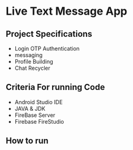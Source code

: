  # Live Text Message App
<!DOCTYPE html>
<html>
<head>
   
</head>

<body>
   <h2>Project Specifications</h2>
 <ul>
  <li>Login OTP Authentication</li>
  <li>messaging</li>
  <li>Profile Building</li>
  <li>Chat Recycler</li>
 </ul>
 <h2>Criteria For running Code</h2>
 <ul>
  <li>Android Studio IDE </li>
  <li>JAVA & JDK</li>
  <li>FireBase Server</li>
  <li>Firebase FireStudio</li>
 </ul>
 <h2>How to run</h2>
</body>
</html>
